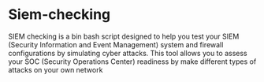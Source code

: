 # Siem-checking
SIEM checking is a bin bash script designed to help you test your SIEM (Security Information and Event Management) system and firewall configurations by simulating cyber attacks. This tool allows you to assess your SOC (Security Operations Center) readiness by make different types of attacks on your own network
